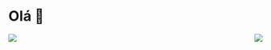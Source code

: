 <h1>Olá 👋</h1>
<div width="700px" height="100%">
    <img align="left" src="https://github-readme-stats.vercel.app/api/top-langs/?username=perigorvladimir&layout=compact"/>
    <img align="right" src="https://skillicons.dev/icons?i=java,spring,ts,vue,postgres,gitlab&perline=2&theme=light" />
</div>

